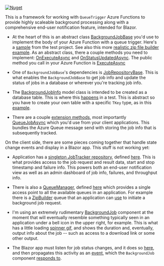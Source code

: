 [![Nuget](https://img.shields.io/nuget/v/AO.BackgroundJobs)](https://www.nuget.org/packages/AO.BackgroundJobs/)

This is a framework for working with `QueueTrigger` Azure Functions to provide highly scaleable background processing along with a comprehensive end-user notification feature, intended for Blazor.

- At the heart of this is an abstract class [BackgroundJobBase](https://github.com/adamfoneil/QueuedJobsLibrary/blob/master/QueuedJobs.Library/Abstract/BackgroundJobBase.cs) you'd use to implement the body of your Azure Function with a queue trigger. Here's a [sample](https://github.com/adamfoneil/QueuedJobsLibrary/blob/master/Testing/SampleJob.cs#L34) from the test project. See also this more [realistic zip file builder example](https://github.com/adamfoneil/QueuedJobsLibrary/blob/master/QueuedJobs.Functions/BuildZipFile.cs). As an abstract class, there a couple methods you need to implement: [OnExecuteAsync](https://github.com/adamfoneil/QueuedJobsLibrary/blob/master/QueuedJobs.Library/Abstract/BackgroundJobBase.cs#L31) and [OnStatusUpdatedAsync](https://github.com/adamfoneil/QueuedJobsLibrary/blob/master/QueuedJobs.Library/Abstract/BackgroundJobBase.cs#L36). The public method you call in your Azure Function is [ExecuteAsync](https://github.com/adamfoneil/QueuedJobsLibrary/blob/master/QueuedJobs.Library/Abstract/BackgroundJobBase.cs#L41)

- One of `BackgroundJobBase`'s dependencies is [JobRepositoryBase](https://github.com/adamfoneil/QueuedJobsLibrary/blob/master/QueuedJobs.Library/Abstract/JobRepositoryBase.cs). This is what enables the `BackgroundJobBase` to get job info and update the status of jobs in a database or wherever you're tracking job info.

- The [BackgroundJobInfo](https://github.com/adamfoneil/QueuedJobsLibrary/blob/master/QueuedJobs.Library/Models/BackgroundJobInfo.cs) model class is intended to be created as a database table. This is where this [happens](https://github.com/adamfoneil/QueuedJobsLibrary/blob/master/Testing/SampleJob.cs#L88) in a test. This is abstract so you have to create your own table with a specific `TKey` type, as in this [example](https://github.com/adamfoneil/QueuedJobsLibrary/blob/master/Testing/SampleJob.cs#L62).

- There are a couple [extension methods](https://github.com/adamfoneil/QueuedJobsLibrary/blob/master/QueuedJobs.Library/Extensions/QueueClientExtensions.cs), most importantly [QueueJobAsync](https://github.com/adamfoneil/QueuedJobsLibrary/blob/master/QueuedJobs.Library/Extensions/QueueClientExtensions.cs#L26) which you'd use from your client applications. This bundles the Azure Queue message send with storing the job info that is subsequently tracked.

On the client side, there are some pieces coming together that handle state change events and display in a Blazor app. This stuff is not working yet:

- Application has a [singleton JobTracker repository](https://github.com/adamfoneil/QueuedJobsLibrary/blob/master/Notification.Demo/Startup.cs#L28), defined [here](https://github.com/adamfoneil/QueuedJobsLibrary/blob/master/Notification.Shared/JobTrackerRepository.cs). This is what provides access to the job request and result data, start and stop timestamp and failure info. This powers both an end-user notification view as well as an admin dashboard of job info, failures, and throughput info.

- There is also a [QueueManager](https://github.com/adamfoneil/QueuedJobsLibrary/blob/master/Notification.Demo/Startup.cs#L31), defined [here](https://github.com/adamfoneil/QueuedJobsLibrary/blob/master/Notification.Demo/Services/QueueManager.cs) which provides a single access point to all the available queues in an application. For example there is a [ZipBuilder](https://github.com/adamfoneil/QueuedJobsLibrary/blob/master/Notification.Demo/Services/QueueManager.cs#L34) queue that an application can [use](https://github.com/adamfoneil/QueuedJobsLibrary/blob/master/Notification.Demo/Pages/Index.razor#L39-L43) to initiate a background job request.

- I'm using an extremely rudimentary [BackgroundJob](https://github.com/adamfoneil/QueuedJobsLibrary/blob/master/Notification.Demo/Components/BackgroundJob.razor) component at the moment that will eventually resemble something typically seen in an application under a bell icon in the upper right, for example. This is what has a little loading [spinner gif](https://github.com/adamfoneil/QueuedJobsLibrary/blob/master/Notification.Demo/Components/BackgroundJob.razor#L11), and shows the duration and, eventually, output info about the job -- such as access to a download link or some other output.

- The Blazor app must listen for job status changes, and it does so [here](https://github.com/adamfoneil/QueuedJobsLibrary/blob/master/Notification.Demo/Startup.cs#L56-L62), and then propagates this activity as an [event](https://github.com/adamfoneil/QueuedJobsLibrary/blob/master/QueuedJobs.Library/Abstract/JobRepositoryBase.cs#L42), which the `BackgroundJob` component [responds to](https://github.com/adamfoneil/QueuedJobsLibrary/blob/master/Notification.Demo/Components/BackgroundJob.razor#L61).
